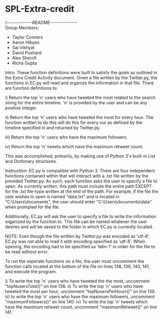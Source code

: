 # SPL-Extra-credit


/*-------------README--------------*\
Group Members:
- Taylor Conners
- Aaron Hibyan
- Sai Vikhyat
- David Pushard
- Alex Sherrill
- Richa Gupta

Intro:
These function definitions were built to satisfy the goals as outlined
in the Extra Credit Activity document. Given a file written by the Twitter.py,
the functions in EC.py will read and organize the information in that file. 
There are function definitions to:

i) Return the top 'n' users who have tweeted the most related to the search
	string for the entire timeline. 'n' is provided by the user and can be
	any positive integer.

ii) Return the top 'n' users who have tweeted the most for every hour. The function
	written to do this will do this for every our as defined by the timeline specified
	in and returned by Twitter.py.

iii) Return the top 'n' users who have the maximum followers.

iv) Return the top 'n' tweets which have the maximum retweet count.

This was accomplished, primarily, by making use of Python 3's built-in 
List and Dictionary structures. 

Instruction:
EC.py is compatible with Python 3. There are four independent functions contained within
that will interact with a .txt file written by the provided Twitter.py. As such, each function
asks the user to specify a file to open. As currently written, this path must include the entire
path EXCEPT for the .txt file-type written at the end of the path. For example, if the file
the user wishes to open is named "data.txt" and is located in "C:\Users\documents", the 
user should enter "C:\Users\documents\data" when prompted for the file.

Additionally, EC.py will ask the user to specify a file to write the information organized
by the function to. This file can be named whatever the user desires and will be saved to the
folder in which EC.py is currently located.

NOTE: Even though the file written by Twitter.py was encoded as 'utf-8', EC.py was not
able to read it with encoding specified as 'utf-8'. When opening, the encoding had to be specified
as 'latin-1' in order for the file to be read without error.

To run the seperate functions on a file, the user must uncomment the function calls located at
the bottom of the file on lines 138, 139, 140, 141, and execute the program.

i) To write the top 'n' users who have tweeted the the most, uncomment "topNusersTotal()" on line 138.
ii) To write the top 'n' users who have tweeted the most per hour, uncomment "topNusersPerHourr()" on line 139.
iii) to write the top 'n' users who have the maximum followers, uncomment "maximumFollowers()" on line 140.
iv) To write the top 'n' tweets which have the maximum retweet count, uncomment "maximumRetweet()" on line 141.

